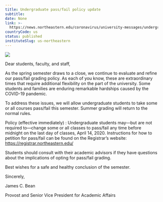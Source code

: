 ```yaml
---
title: Undergraduate pass/fail policy update
subtitle: 
date: None
link: >-
  https://news.northeastern.edu/coronavirus/university-messages/undergraduate-pass-fail-policy-update/
countryCode: us
status: published
instituteSlug: us-northeastern
---
```

![](https://news.northeastern.edu/wp-content/uploads/2020/02/coronavirus_map_bkg_dk.jpg)

Dear students, faculty, and staff,

As the spring semester draws to a close, we continue to evaluate and refine our pass/fail grading policy. As each of you know, these are extraordinary times that require additional flexibility on the part of the university. Some students and families are enduring remarkable hardships caused by the COVID-19 pandemic.

To address these issues, we will allow undergraduate students to take some or all courses pass/fail this semester. Summer grading will return to the normal rules.

Policy (effective immediately) : Undergraduate students may—but are not required to—change some or all classes to pass/fail any time before midnight on the last day of classes, April 14, 2020. Instructions for how to petition for pass/fail can be found on the Registrar’s website: https://registrar.northeastern.edu/

Students should consult with their academic advisors if they have questions about the implications of opting for pass/fail grading.

Best wishes for a safe and healthy conclusion of the semester.

Sincerely,

James C. Bean

Provost and Senior Vice President for Academic Affairs